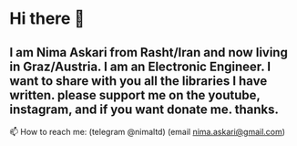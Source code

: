 # Hi there 👋
## I am Nima Askari from Rasht/Iran and now living in Graz/Austria. I am an Electronic Engineer. I want to share with you all the libraries I have written. please support me on the youtube, instagram, and if you want donate me. thanks.
📫 How to reach me: (telegram @nimaltd) (email nima.askari@gmail.com)
<!--
**nimaltd/Nimaltd** is a ✨ _special_ ✨ repository because its `README.md` (this file) appears on your GitHub profile.

Here are some ideas to get you started:
- 📫 How to reach me: 
https://youtube.com/@nimaltd
https://instagram.com/github.nimaltd
https://linkedin.com/in/nimaltd
nima.askari@gmail.com
https://t.me/nimaltd   
-->
